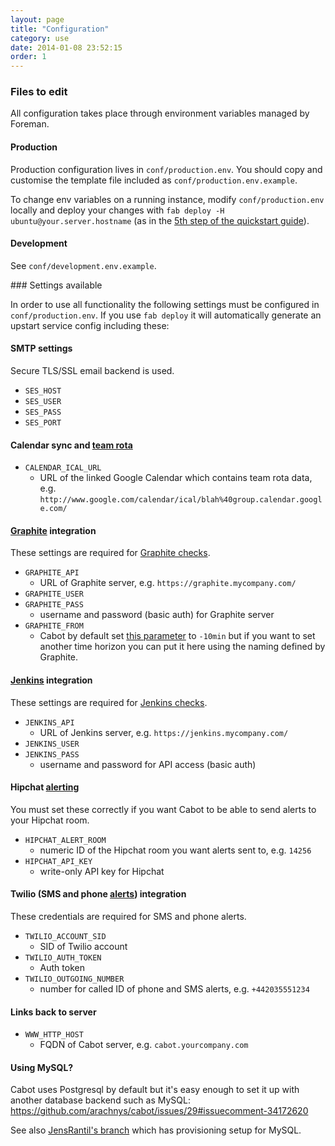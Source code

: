 ```yaml
---
layout: page
title: "Configuration"
category: use
date: 2014-01-08 23:52:15
order: 1
---
```


### Files to edit

All configuration takes place through environment variables managed by Foreman.

#### Production

Production configuration lives in `conf/production.env`. You should copy and customise the template file included as `conf/production.env.example`.

To change env variables on a running instance, modify `conf/production.env` locally and deploy your changes with `fab deploy -H ubuntu@your.server.hostname` (as in the [5th step of the quickstart guide](quickstart.html)).

#### Development

See `conf/development.env.example`.

### Settings available

In order to use all functionality the following settings must be configured in `conf/production.env`. If you use `fab deploy` it will automatically generate an upstart service config including these:

#### SMTP settings

Secure TLS/SSL email backend is used.

* `SES_HOST`
* `SES_USER`
* `SES_PASS`
* `SES_PORT`

#### Calendar sync and [team rota](rota.html)

*   `CALENDAR_ICAL_URL`
    *   URL of the linked Google Calendar which contains team rota data, e.g. `http://www.google.com/calendar/ical/blah%40group.calendar.google.com/`

#### [Graphite](graphite-checks.html) integration

These settings are required for [Graphite checks](graphite-checks.html).

*   `GRAPHITE_API`
    *   URL of Graphite server, e.g. `https://graphite.mycompany.com/`
*   `GRAPHITE_USER`
*   `GRAPHITE_PASS`
    *   username and password (basic auth) for Graphite server
*   `GRAPHITE_FROM`
    *   Cabot by default set [this parameter](http://graphite.readthedocs.org/en/latest/render_api.html?highlight=minute%20hour#from-until) to `-10min` but if you want to set another time horizon you can put it here using the naming defined by Graphite.

#### [Jenkins](jenkins-checks.html) integration

These settings are required for [Jenkins checks](jenkins-checks.html).

*   `JENKINS_API`
    *   URL of Jenkins server, e.g. `https://jenkins.mycompany.com/`
*   `JENKINS_USER`
*   `JENKINS_PASS`
    *   username and password for API access (basic auth)

#### Hipchat [alerting](alerting.html)

You must set these correctly if you want Cabot to be able to send alerts to your Hipchat room.

*   `HIPCHAT_ALERT_ROOM`
    *   numeric ID of the Hipchat room you want alerts sent to, e.g. `14256`
*   `HIPCHAT_API_KEY`
    *   write-only API key for Hipchat

#### Twilio (SMS and phone [alerts](alerting.html)) integration

These credentials are required for SMS and phone alerts.

*   `TWILIO_ACCOUNT_SID`
    *   SID of Twilio account
*   `TWILIO_AUTH_TOKEN`
    *   Auth token
*   `TWILIO_OUTGOING_NUMBER`
    *   number for called ID of phone and SMS alerts, e.g. `+442035551234`

#### Links back to server

*   `WWW_HTTP_HOST`
    *   FQDN of Cabot server, e.g. `cabot.yourcompany.com`

#### Using MySQL?

Cabot uses Postgresql by default but it's easy enough to set it up with another database backend such as MySQL: https://github.com/arachnys/cabot/issues/29#issuecomment-34172620

See also [JensRantil's branch](https://github.com/JensRantil/cabot/commit/2a5f04849c10b58ca2424bc55d2b203c8d5627bb) which has provisioning setup for MySQL.
